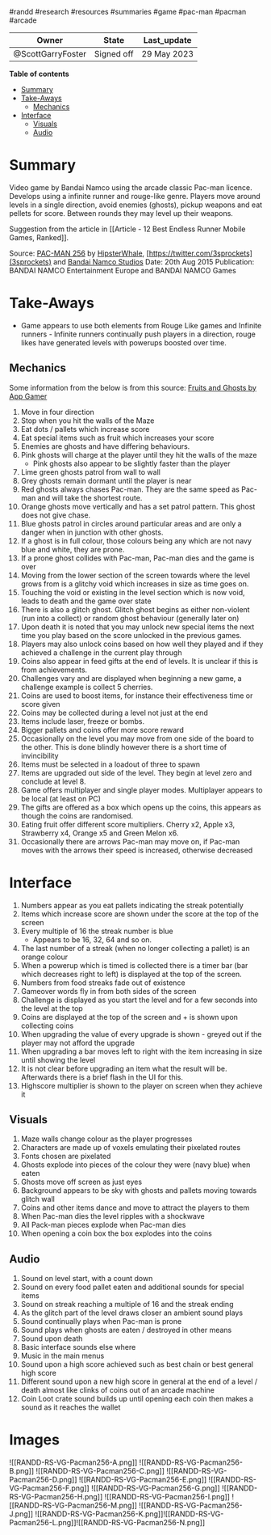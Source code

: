 #randd #research #resources #summaries #game #pac-man #pacman #arcade

|Owner|State|Last_update|
|--|--|--|
|@ScottGarryFoster|Signed off|29 May 2023|

**Table of contents**
- [Summary](#Summary)
- [Take-Aways](#Take-Aways)
	- [Mechanics](#Mechanics)
- [Interface](#Interface)
	- [Visuals](#Visuals)
	- [Audio](#Audio)

# Summary
Video game by Bandai Namco using the arcade classic Pac-man licence. Develops using a infinite runner and rouge-like genre. Players move around levels in a single direction, avoid enemies (ghosts), pickup weapons and eat pellets for score. Between rounds they may level up their weapons.

Suggestion from the article in [[Article - 12 Best Endless Runner Mobile Games, Ranked]].

Source: [PAC-MAN 256](https://store.steampowered.com/app/455400/PACMAN_256/) by [HipsterWhale](https://www.hipsterwhale.com/), [https://twitter.com/3sprockets](3sprockets) and [Bandai Namco Studios](https://www.bandainamcostudios.com/en/)
Date: 20th Aug 2015
Publication: BANDAI NAMCO Entertainment Europe and BANDAI NAMCO Games

# Take-Aways
* Game appears to use both elements from Rouge Like games and Infinite runners - Infinite runners continually push players in a direction, rouge likes have generated levels with powerups boosted over time.

## Mechanics
Some information from the below is from this source: [Fruits and Ghosts by App Gamer](https://www.appgamer.com/pac-man256/strategy-guide/fruits-and-ghosts)
1. Move in four direction
2. Stop when you hit the walls of the Maze
3. Eat dots / pallets which increase score
4. Eat special items such as fruit which increases your score
5. Enemies are ghosts and have differing behaviours.
6. Pink ghosts will charge at the player until they hit the walls of the maze
	* Pink ghosts also appear to be slightly faster than the player
7. Lime green ghosts patrol from wall to wall
8. Grey ghosts remain dormant until the player is near
6. Red ghosts always chases Pac-man. They are the same speed as Pac-man and will take the shortest route.
7. Orange ghosts move vertically and has a set patrol pattern. This ghost does not give chase.
8. Blue ghosts patrol in circles around particular areas and are only a danger when in junction with other ghosts.
9. If a ghost is in full colour, those colours being any which are not navy blue and white, they are prone.
10. If a prone ghost collides with Pac-man, Pac-man dies and the game is over
11. Moving from the lower section of the screen towards where the level grows from is a glitchy void which increases in size as time goes on.
12. Touching the void or existing in the level section which is now void, leads to death and the game over state
13. There is also a glitch ghost. Glitch ghost begins as either non-violent (run into a collect) or random ghost behaviour (generally later on)
14. Upon death it is noted that you may unlock new special items the next time you play based on the score unlocked in the previous games.
15. Players may also unlock coins based on how well they played and if they achieved a challenge in the current play through
16. Coins also appear in feed gifts at the end of levels. It is unclear if this is from achievements.
17. Challenges vary and are displayed when beginning a new game, a challenge example is collect 5 cherries.
18. Coins are used to boost items, for instance their effectiveness time or score given
19. Coins may be collected during a level not just at the end
20. Items include laser, freeze or bombs.
21. Bigger pallets and coins offer more score reward
22. Occasionally on the level you may move from one side of the board to the other. This is done blindly however there is a short time of invincibility
23. Items must be selected in a loadout of three to spawn
24. Items are upgraded out side of the level. They begin at level zero and conclude at level 8.
25. Game offers multiplayer and single player modes. Multiplayer appears to be local (at least on PC)
26. The gifts are offered as a box which opens up the coins, this appears as though the coins are randomised.
27. Eating fruit offer different score multipliers. Cherry x2, Apple x3, Strawberry x4, Orange x5 and Green Melon x6.
28. Occasionally there are arrows Pac-man may move on, if Pac-man moves with the arrows their speed is increased, otherwise decreased

# Interface
1. Numbers appear as you eat pallets indicating the streak potentially
2. Items which increase score are shown under the score at the top of the screen
3. Every multiple of 16 the streak number is blue
	* Appears to be 16, 32, 64 and so on.
4. The last number of a streak (when no longer collecting a pallet) is an orange colour
5. When a powerup which is timed is collected there is a timer bar (bar which decreases right to left) is displayed at the top of the screen.
6. Numbers from food streaks fade out of existence
7. Gameover words fly in from both sides of the screen
8. Challenge is displayed as you start the level and for a few seconds into the level at the top
9. Coins are displayed at the top of the screen and + is shown upon collecting coins
10. When upgrading the value of every upgrade is shown - greyed out if the player may not afford the upgrade
11. When upgrading a bar moves left to right with the item increasing in size until showing the level
12. It is not clear before upgrading an item what the result will be. Afterwards there is a brief flash in the UI for this.
13. Highscore multiplier is shown to the player on screen when they achieve it

## Visuals
1. Maze walls change colour as the player progresses
2. Characters are made up of voxels emulating their pixelated routes
3. Fonts chosen are pixelated
4. Ghosts explode into pieces of the colour they were (navy blue) when eaten
5. Ghosts move off screen as just eyes
6. Background appears to be sky with ghosts and pallets moving towards glitch wall
7. Coins and other items dance and move to attract the players to them
8. When Pac-man dies the level ripples with a shockwave
9. All Pack-man pieces explode when Pac-man dies
10. When opening a coin box the box explodes into the coins

## Audio
1. Sound on level start, with a count down
2. Sound on every food pallet eaten and additional sounds for special items
3. Sound on streak reaching a multiple of 16 and the streak ending
4. As the glitch part of the level draws closer an ambient sound plays
5. Sound continually plays when Pac-man is prone
6. Sound plays when ghosts are eaten / destroyed in other means
7. Sound upon death
8. Basic interface sounds else where
9. Music in the main menus
10. Sound upon a high score achieved such as best chain or best general high score
11. Different sound upon a new high score in general at the end of a level / death almost like clinks of coins out of an arcade machine
12. Coin Loot crate sound builds up until opening each coin then makes a sound as it reaches the wallet

# Images
![[RANDD-RS-VG-Pacman256-A.png]]
![[RANDD-RS-VG-Pacman256-B.png]]
![[RANDD-RS-VG-Pacman256-C.png]]
![[RANDD-RS-VG-Pacman256-D.png]]
![[RANDD-RS-VG-Pacman256-E.png]]
![[RANDD-RS-VG-Pacman256-F.png]]
![[RANDD-RS-VG-Pacman256-G.png]]
![[RANDD-RS-VG-Pacman256-H.png]]
![[RANDD-RS-VG-Pacman256-I.png]]
![[RANDD-RS-VG-Pacman256-M.png]]
![[RANDD-RS-VG-Pacman256-J.png]]
![[RANDD-RS-VG-Pacman256-K.png]]![[RANDD-RS-VG-Pacman256-L.png]]![[RANDD-RS-VG-Pacman256-N.png]]